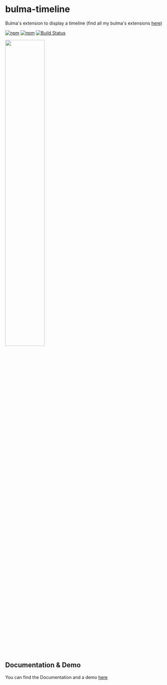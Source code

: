 # bulma-timeline
Bulma's extension to display a timeline
(find all my bulma's extensions [here](https://wikiki.github.io/bulma-extensions/overview))

[![npm](https://img.shields.io/npm/v/bulma-timeline.svg)](https://www.npmjs.com/package/bulma-timeline)
[![npm](https://img.shields.io/npm/dm/bulma-timeline.svg)](https://www.npmjs.com/package/bulma-timeline)
[![Build Status](https://travis-ci.org/Wikiki/bulma-timeline.svg?branch=master)](https://travis-ci.org/Wikiki/bulma-timeline)

<img src="https://img4.hostingpics.net/pics/887099ScreenShot20170812at150229.png" width="50%">

Documentation & Demo
---
You can find the Documentation and a demo [here](https://wikiki.github.io/bulma-extensions/timeline)
